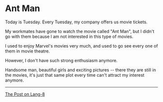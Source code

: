 # Ant Man

Today is Tuesday. Every Tuesday, my company offers us movie tickets.

My workmates have gone to watch the movie called "Ant Man", but I didn't go with them because I am not interested in this type of movies.

I used to enjoy Marvel's movies very much, and used to go see every one of them in movie theatre.

However, I don't have such strong enthusiasm anymore.

Handsome man, beautiful girls and exciting pictures -- there they are still in the movies, it's just that same plot every time can't attract my interest anymore.

---

[The Post on Lang-8](http://lang-8.com/1358180/journals/46958482045352544808954391159582262318)
